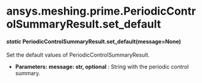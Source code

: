 # ansys.meshing.prime.PeriodicControlSummaryResult.set_default

#### *static* PeriodicControlSummaryResult.set_default(message=None)

Set the default values of PeriodicControlSummaryResult.

* **Parameters:**
  **message: str, optional**
  : String with the periodic control summary.

<!-- !! processed by numpydoc !! -->
